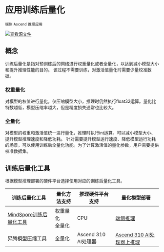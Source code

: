 # 应用训练后量化

`端侧` `Ascend` `推理应用`

[![查看源文件](https://gitee.com/mindspore/docs/raw/r1.5/resource/_static/logo_source.png)](https://gitee.com/mindspore/docs/blob/r1.5/docs/mindspore/programming_guide/source_zh_cn/apply_post_training_quantization.md)

## 概念

训练后量化是指对预训练后的网络进行权重量化或者全量化，以达到减小模型大小和提升推理性能的目的。
该过程不需要训练，对激活值量化时需要少量校准数据。

### 权重量化

对模型的权值进行量化，仅压缩模型大小，推理时仍然执行float32运算。量化比特数越低，模型压缩率越大，但是精度损失通常也比较大。

### 全量化

对模型的权重和激活值统一进行量化，推理时执行int运算。可以减小模型大小、提升模型推理速度和降低功耗。
针对需要提升模型运行速度、降低模型运行功耗的场景，可以使用训练后全量化功能。为了计算激活值的量化参数，用户需要提供校准数据集。

## 训练后量化工具

根据模型推理部署的硬件平台选择使用对应的训练后量化工具。

| 训练后量化工具 | 量化方法支持 | 推理硬件平台支持 | 量化模型部署 |
| --- | --- | --- | --- |
| [MindSpore训练后量化工具](https://www.mindspore.cn/lite/docs/zh-CN/r1.5/use/post_training_quantization.html) | 权重量化 <br> 全量化 | CPU | [端侧推理](https://www.mindspore.cn/lite/docs/zh-CN/r1.5/use/runtime.html) |
| 昇腾模型压缩工具 | 全量化 | Ascend 310 AI处理器 | [Ascend 310 AI处理器上推理](https://www.mindspore.cn/docs/programming_guide/zh-CN/r1.5/multi_platform_inference_ascend_310.html) |
